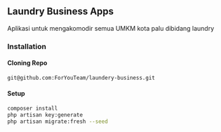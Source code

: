 ## Laundry Business Apps
Aplikasi untuk mengakomodir semua UMKM kota palu dibidang laundry

### Installation

#### Cloning Repo
```bash
git@github.com:ForYouTeam/laundery-business.git
```

#### Setup
```bash
composer install
php artisan key:generate
php artisan migrate:fresh --seed
```